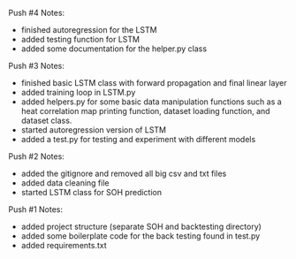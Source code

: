 Push #4 Notes:
- finished autoregression for the LSTM
- added testing function for LSTM
- added some documentation for the helper.py class

Push #3 Notes:
- finished basic LSTM class with forward propagation and final linear layer
- added training loop in LSTM.py
- added helpers.py for some basic data manipulation functions such as a heat correlation map printing function, dataset loading function, and dataset class.
- started autoregression version of LSTM
- added a test.py for testing and experiment with different models

Push #2 Notes:
- added the gitignore and removed all big csv and txt files
- added data cleaning file
- started LSTM class for SOH prediction

Push #1 Notes:
- added project structure (separate SOH and backtesting directory)
- added some boilerplate code for the back testing found in test.py
- added requirements.txt